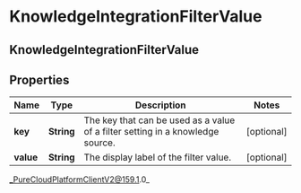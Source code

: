 # KnowledgeIntegrationFilterValue

## KnowledgeIntegrationFilterValue

## Properties

|Name | Type | Description | Notes|
|------------ | ------------- | ------------- | -------------|
| **key** | **String** | The key that can be used as a value of a filter setting in a knowledge source. | [optional] |
| **value** | **String** | The display label of the filter value. | [optional] |



_PureCloudPlatformClientV2@159.1.0_
